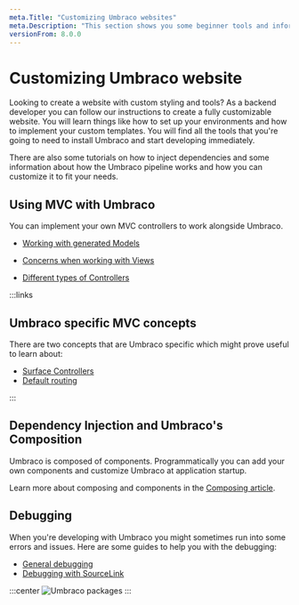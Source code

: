 ```yaml
---
meta.Title: "Customizing Umbraco websites"
meta.Description: "This section shows you some beginner tools and information to get your started with Umbraco. From making a local installation to extending the backoffice."
versionFrom: 8.0.0
---
```

# Customizing Umbraco website

Looking to create a website with custom styling and tools? As a backend developer you can follow our instructions to create a fully customizable website. You will learn things like how to set up your environments and how to implement your custom templates. You will find all the tools that you're going to need to install Umbraco and start developing immediately.

There are also some tutorials on how to inject dependencies and some information about how the Umbraco pipeline works and how you can customize it to fit your needs.

## Using MVC with Umbraco

You can implement your own MVC controllers to work alongside Umbraco.

- [Working with generated Models](../../../Reference/Templating/Modelsbuilder/)

- [Concerns when working with Views](../../../Reference/Templating/Mvc)

- [Different types of Controllers](../../../Implementation/Controllers)

:::links

## Umbraco specific MVC concepts

There are two concepts that are Umbraco specific which might prove useful to learn about:

- [Surface Controllers](../../../Reference/Routing/Surface-Controllers/index.md)
- [Default routing](../../../Implementation/Default-Routing/Controller-Selection)

:::

## Dependency Injection and Umbraco's Composition

Umbraco is composed of components. Programmatically you can add your own components and customize Umbraco at application startup.

Learn more about composing and components in the [Composing article](../../../Implementation/Composing).

## Debugging

When you're developing with Umbraco you might sometimes run into some errors and issues. Here are some guides to help you with the debugging:

- [General debugging](../../../Fundamentals//Code/Debugging/)
- [Debugging with SourceLink](../../../Reference/Debugging/)

:::center
![Umbraco packages](images/corona_blogpost_05SoMe_768x432px.png)
:::
